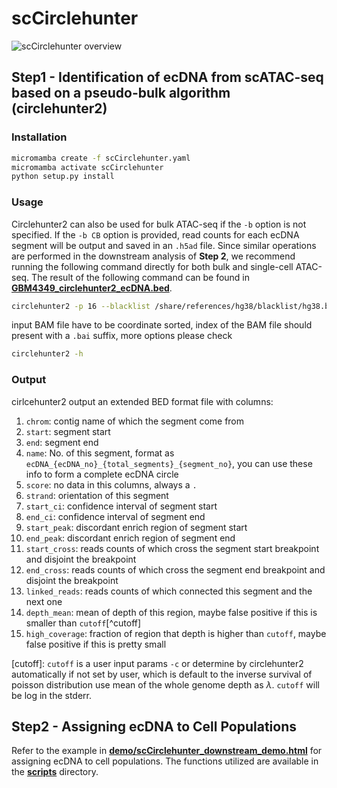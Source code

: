 # scCirclehunter
![scCirclehunter overview](https://github.com/Maple-sakura/scCirclehunter/raw/main/img/F1.png)
## Step1 - Identification of ecDNA from scATAC-seq based on a pseudo-bulk algorithm (circlehunter2)

### Installation

```bash
micromamba create -f scCirclehunter.yaml
micromamba activate scCirclehunter
python setup.py install
```

### Usage

Circlehunter2 can also be used for bulk ATAC-seq if the `-b` option is not specified. If the `-b CB` option is provided, read counts for each ecDNA segment will be output and saved in an `.h5ad` file. Since similar operations are performed in the downstream analysis of **Step 2**, we recommend running the following command directly for both bulk and single-cell ATAC-seq.
The result of the following command can be found in **[GBM4349_circlehunter2_ecDNA.bed](https://github.com/Maple-sakura/scCirclehunter/blob/main/demo/GBM4349_circlehunter2_ecDNA.bed)**.

```bash
circlehunter2 -p 16 --blacklist /share/references/hg38/blacklist/hg38.blacklist.sorted.bed /mnt/2w/data2/andy/scATAC-Seq/rawdata/cellranger/GBM4349/outs/possorted_bam.bam /home/andy/Projects/circlehunter2/workspace/dev/data/GBM4349_circlehunter2_ecDNA.bed
```

input BAM file have to be coordinate sorted, index of the BAM file should present with a `.bai` suffix, more options please check

```bash
circlehunter2 -h
```

### Output

cirlcehunter2 output an extended BED format file with columns:

1. `chrom`: contig name of which the segment come from
2. `start`: segment start
3. `end`: segment end
4. `name`: No. of this segment, format as `ecDNA_{ecDNA_no}_{total_segments}_{segment_no}`, you can use these info to form a complete ecDNA circle
5. `score`: no data in this columns, always a `.`
6. `strand`: orientation of this segment
7. `start_ci`: confidence interval of segment start
8. `end_ci`: confidence interval of segment end
9. `start_peak`: discordant enrich region of segment start
10. `end_peak`: discordant enrich region of segment end
11. `start_cross`: reads counts of which cross the segment start breakpoint and disjoint the breakpoint
12. `end_cross`: reads counts of which cross the segment end breakpoint and disjoint the breakpoint
13. `linked_reads`: reads counts of which connected this segment and the next one
14. `depth_mean`: mean of depth of this region, maybe false positive if this is smaller than `cutoff`[^cutoff]
15. `high_coverage`: fraction of region that depth is higher than `cutoff`, maybe false positive if this is pretty small

[cutoff]: `cutoff` is a user input params `-c` or determine by circlehunter2 automatically if not set by user, which is default to the inverse survival of poisson distribution use mean of the whole genome depth as $\lambda$. `cutoff` will be log in the stderr.

## Step2 - Assigning ecDNA to Cell Populations
Refer to the example in **[demo/scCirclehunter_downstream_demo.html](https://github.com/Maple-sakura/scCirclehunter/blob/main/demo/scCirclehunter_downstream_demo.html)** for assigning ecDNA to cell populations. The functions utilized are available in the **[scripts](https://github.com/Maple-sakura/scCirclehunter/blob/main/scripts)** directory.

